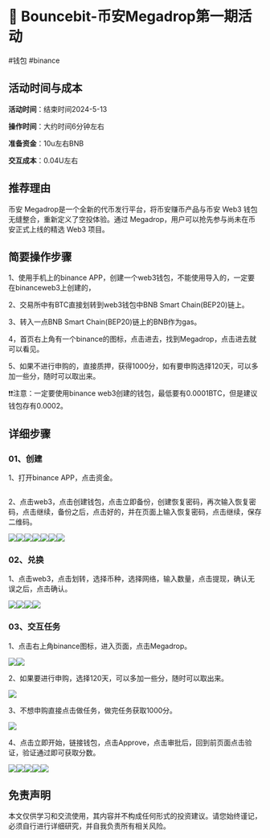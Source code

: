 # 🦽 Bouncebit-币安Megadrop第一期活动

\#钱包 #binance

## 活动时间与成本 <a href="#huo-dong-shi-jian-yu-cheng-ben" id="huo-dong-shi-jian-yu-cheng-ben"></a>

**活动时间**：结束时间2024-5-13

**操作时间**：大约时间6分钟左右

**准备资金**：10u左右BNB

**交互成本**：0.04U左右

## 推荐理由 <a href="#tui-jian-li-you" id="tui-jian-li-you"></a>

币安 Megadrop是一个全新的代币发行平台，将币安赚币产品与币安 Web3 钱包无缝整合，重新定义了空投体验。通过 Megadrop，用户可以抢先参与尚未在币安正式上线的精选 Web3 项目。

## 简要操作步骤 <a href="#jian-yao-cao-zuo-bu-zhou" id="jian-yao-cao-zuo-bu-zhou"></a>

1、使用手机上的binance APP，创建一个web3钱包，不能使用导入的，一定要在binanceweb3上创建的，

2、交易所中有BTC直接划转到web3钱包中BNB Smart Chain(BEP20)链上。

3、转入一点BNB Smart Chain(BEP20)链上的BNB作为gas。

4，首页右上角有一个binance的图标，点击进去，找到Megadrop，点击进去就可以看见。

5、如果不进行申购的，直接质押，获得1000分，如有要申购选择120天，可以多加一些分，随时可以取出来。

❗❗注意：一定要使用binance web3创建的钱包，最低要有0.0001BTC，但是建议钱包存有0.0002。

## 详细步骤 <a href="#xiang-xi-bu-zhou" id="xiang-xi-bu-zhou"></a>

### **01、创建**

1、打开binance APP，点击资金。

<figure><img src="../.gitbook/assets/image (388).png" alt=""><figcaption></figcaption></figure>

2、点击web3，点击创建钱包，点击立即备份，创建恢复密码，再次输入恢复密码，点击继续，备份之后，点击好的，并在页面上输入恢复密码，点击继续，保存二维码。

![](<../.gitbook/assets/image (389).png>)![](<../.gitbook/assets/image (390).png>)![](<../.gitbook/assets/image (391).png>)![](<../.gitbook/assets/image (392).png>)![](<../.gitbook/assets/image (393).png>)![](<../.gitbook/assets/image (394).png>)![](<../.gitbook/assets/image (395).png>)

### **02、兑换**

1、点击web3，点击划转，选择币种，选择网络，输入数量，点击提现，确认无误之后，点击确认。

![](<../.gitbook/assets/image (396).png>)![](<../.gitbook/assets/image (397).png>)![](<../.gitbook/assets/image (398).png>)![](<../.gitbook/assets/image (399).png>)

### **03、交互任务**

1、点击右上角binance图标，进入页面，点击Megadrop。

![](<../.gitbook/assets/image (400).png>)![](<../.gitbook/assets/image (401).png>)

2、如果要进行申购，选择120天，可以多加一些分，随时可以取出来。

![](<../.gitbook/assets/image (402).png>)



3、不想申购直接点击做任务，做完任务获取1000分。

![](<../.gitbook/assets/image (403).png>)



4、点击立即开始，链接钱包，点击Approve，点击审批后，回到前页面点击验证，验证通过即可获取分数。

![](<../.gitbook/assets/image (404).png>)![](<../.gitbook/assets/image (406).png>)![](<../.gitbook/assets/image (407).png>)![](<../.gitbook/assets/image (408).png>)![](<../.gitbook/assets/image (409).png>)

## 免责声明 <a href="#mian-ze-sheng-ming" id="mian-ze-sheng-ming"></a>

本文仅供学习和交流使用，其内容并不构成任何形式的投资建议。请您始终谨记，必须自行进行详细研究，并自我负责所有相关风险。
